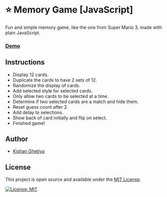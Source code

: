 # ⭐ Memory Game [JavaScript]

Fun and simple memory game, like the one from Super Mario 3, made with plain JavaScript.

### [Demo](http://kishan-ghetiya.github.io/memory)

## Instructions

- Display 12 cards.
- Duplicate the cards to have 2 sets of 12.
- Randomize the display of cards.
- Add selected style for selected cards.
- Only allow two cards to be selected at a time.
- Determine if two selected cards are a match and hide them.
- Reset guess count after 2.
- Add delay to selections.
- Show back of card initially and flip on select.
- Finished game!

## Author

- [Kishan Ghetiya](https://github.com/kishan-ghetiya)

## License

This project is open source and available under the [MIT License](LICENSE).

[![License: MIT](https://img.shields.io/badge/License-MIT-blue.svg)](https://opensource.org/licenses/MIT)

